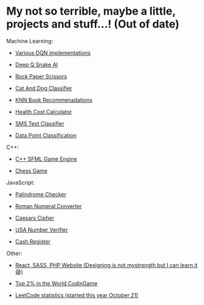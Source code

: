 # My not so terrible, maybe a little, projects and stuff...! (Out of date)


Machine Learning:

  - [Various DQN implementations](https://github.com/IlmarsKuht/DeepQLearning)

  - [Deep Q Snake AI](https://github.com/IlmarsKuht/snakeAI/tree/master)
  
  - [Rock Paper Scissors](https://replit.com/@ilmarskuhtarski/rock-paper-scissors##RPS.py)
  
  - [Cat And Dog Classifier](https://colab.research.google.com/drive/17q3ncUEKjs-0I6jZZbjKvm2fdpWJxNJU?usp=sharing##scrollTo=4IH86Ux_u7TZ)
  
  - [KNN Book Recommenadations](https://colab.research.google.com/drive/1zYUTfn9UiBGo1vtQbjqJ-38wedtqyy_1##scrollTo=jd2SLCh8oxMh)
  
  - [Health Cost Calculator](https://colab.research.google.com/drive/1MZvdD61f8OVvU28kR3FW0epy4fa0CWCt##scrollTo=1rRo8oNqZ-Rj)
  
  - [SMS Text Classifier](https://colab.research.google.com/drive/1p_FA0KXjrXUiRrzmD53Dl2JuYFxwdK4l##scrollTo=8RZOuS9LWQvv)
  
  - [Data Point Classification](https://github.com/IlmarsKuht/GameEngine)
  
  
  
 
C++:

  - [C++ SFML Game Engine](https://github.com/IlmarsKuht/GameEngine)
  
  - [Chess Game](https://github.com/IlmarsKuht/Chess)
  
JavaScript:
  
  - [Palindrome Checker](https://www.onlinegdb.com/3LmlidFLQ)
  
  - [Roman Numeral Converter](https://www.onlinegdb.com/79rUy4Pjh)
  
  - [Caesars Cipher](https://www.onlinegdb.com/k83Qz2__h)
  
  - [USA Number Verifier](https://www.onlinegdb.com/6yMItwHjC)
  
  - [Cash Register](https://www.onlinegdb.com/v3atgNoOB7)
  
Other:

  - [React, SASS, PHP Website (Designing is not mystrength but I can learn it 😅)](https://github.com/IlmarsKuht/Website)
  
  - [Top 2% in the World CodinGame](https://www.codingame.com/profile/efb27a7327001bc5ae5c87728f0dc1f71557694)
  
  - [LeetCode statistics (started this year October 21)](https://leetcode.com/Ilmars-Kuht/)
  

